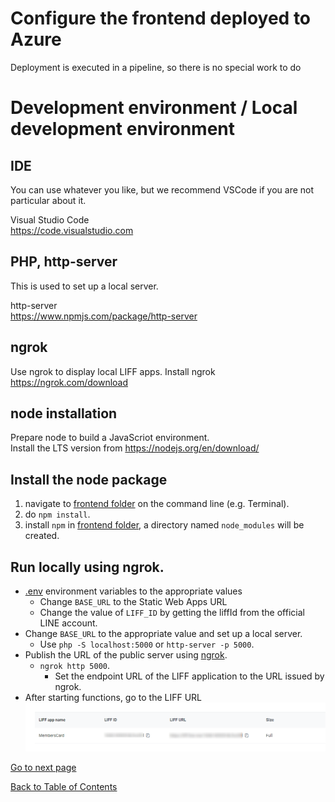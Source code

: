 # Configure the frontend deployed to Azure
Deployment is executed in a pipeline, so there is no special work to do

# Development environment / Local development environment
## IDE
You can use whatever you like, but we recommend VSCode if you are not particular about it.

Visual Studio Code  
https://code.visualstudio.com

## PHP, http-server
This is used to set up a local server.  

http-server  
https://www.npmjs.com/package/http-server

## ngrok
Use ngrok to display local LIFF apps.
Install ngrok  
https://ngrok.com/download

## node installation
Prepare node to build a JavaScriot environment.  
Install the LTS version from https://nodejs.org/en/download/

## Install the node package
1. navigate to [frontend folder](../../frontend/) on the command line (e.g. Terminal).
1. do `npm install`.
1. install `npm` in [frontend folder](../../frontend/), a directory named `node_modules` will be created.

## Run locally using ngrok.
  - [.env](../../frontend/.env) environment variables to the appropriate values
    - Change `BASE_URL` to the Static Web Apps URL
    - Change the value of `LIFF_ID` by getting the liffId from the official LINE account.
  - Change `BASE_URL` to the appropriate value and set up a local server.
    - Use `php -S localhost:5000` or `http-server -p 5000`.
  - Publish the URL of the public server using [ngrok](https://ngrok.com/).
      - `ngrok http 5000`.
        - Set the endpoint URL of the LIFF application to the URL issued by ngrok.
  - After starting functions, go to the LIFF URL ![liff-url](../images/en/liff-url.png)

[Go to next page](validation.md)

[Back to Table of Contents](./README_en.md)
